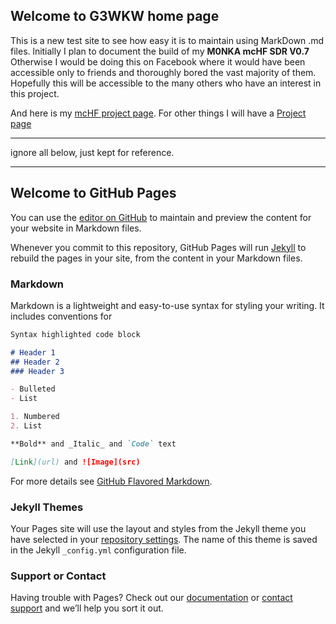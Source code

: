 ## Welcome to G3WKW home page

This is a new test site to see how easy it is to maintain using MarkDown .md files. 
lnitially I plan to document the build of my **M0NKA mcHF SDR V0.7**
Otherwise I would be doing this on Facebook where it would have been accessible only to friends and thoroughly bored the vast majority of them. Hopefully this will be accessible to the many others who have an interest in this project.


And here is my [mcHF project page](mcHF.md).
For other things I will have a [Project page](project.md)





___
ignore all below, just kept for reference.
___



## Welcome to GitHub Pages

You can use the [editor on GitHub](https://github.com/G3WKW/G3WKW.github.io/edit/master/index.md) to maintain and preview the content for your website in Markdown files.


Whenever you commit to this repository, GitHub Pages will run [Jekyll](https://jekyllrb.com/) to rebuild the pages in your site, from the content in your Markdown files.

### Markdown

Markdown is a lightweight and easy-to-use syntax for styling your writing. It includes conventions for

```markdown
Syntax highlighted code block

# Header 1
## Header 2
### Header 3

- Bulleted
- List

1. Numbered
2. List

**Bold** and _Italic_ and `Code` text

[Link](url) and ![Image](src)
```

For more details see [GitHub Flavored Markdown](https://guides.github.com/features/mastering-markdown/).

### Jekyll Themes

Your Pages site will use the layout and styles from the Jekyll theme you have selected in your [repository settings](https://github.com/G3WKW/G3WKW.github.io/settings). The name of this theme is saved in the Jekyll `_config.yml` configuration file.

### Support or Contact

Having trouble with Pages? Check out our [documentation](https://help.github.com/categories/github-pages-basics/) or [contact support](https://github.com/contact) and we’ll help you sort it out.
